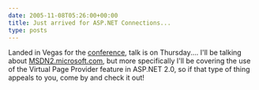```yaml
---
date: 2005-11-08T05:26:00+00:00
title: Just arrived for ASP.NET Connections...
type: posts
---
```

Landed in Vegas for the [conference](https://www.devconnections.com/shows/aspfall2005/default.asp?s=65), talk is on Thursday.... I'll be talking about [MSDN2.microsoft.com](https://msdn2.microsoft.com), but more specifically I'll be covering the use of the Virtual Page Provider feature in ASP.NET 2.0, so if that type of thing appeals to you, come by and check it out!
